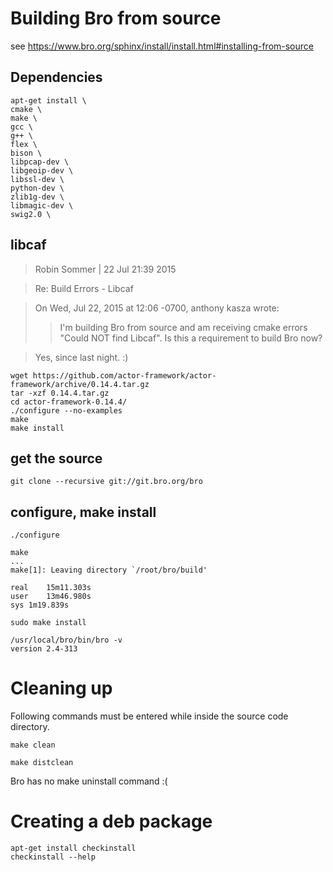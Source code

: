# Building Bro from source

see https://www.bro.org/sphinx/install/install.html#installing-from-source

## Dependencies

```
apt-get install \
cmake \
make \
gcc \
g++ \
flex \
bison \
libpcap-dev \
libgeoip-dev \
libssl-dev \
python-dev \
zlib1g-dev \
libmagic-dev \
swig2.0 \
```

## libcaf

> Robin Sommer | 22 Jul 21:39 2015

> Re: Build Errors - Libcaf

> On Wed, Jul 22, 2015 at 12:06 -0700, anthony kasza wrote:
>> I'm building Bro from source and am receiving cmake errors "Could NOT find
>> Libcaf". Is this a requirement to build Bro now?

>Yes, since last night. :)

```
wget https://github.com/actor-framework/actor-framework/archive/0.14.4.tar.gz
tar -xzf 0.14.4.tar.gz
cd actor-framework-0.14.4/
./configure --no-examples
make
make install
```

## get the source
```
git clone --recursive git://git.bro.org/bro
```

## configure, make install

```
./configure
```

```
make
...
make[1]: Leaving directory `/root/bro/build'

real	15m11.303s
user	13m46.980s
sys	1m19.839s
```

```
sudo make install
```

```
/usr/local/bro/bin/bro -v
version 2.4-313
```

# Cleaning up

Following commands must be entered while inside the source code directory.

```
make clean
```

```
make distclean
```

Bro has no make uninstall command :(

# Creating a deb package

```
apt-get install checkinstall
checkinstall --help
```